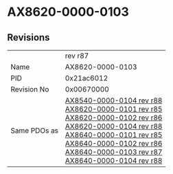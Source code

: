 # AX8620-0000-0103

## Revisions
<table>
<tr>
<td></td>
<td>rev r87</td>
</tr>
<tr>
<td>Name</td>
<td>AX8620-0000-0103</td>
</tr>
<tr>
<td>PID</td>
<td>0x21ac6012</td>
</tr>
<tr>
<td>Revision No</td>
<td>0x00670000</td>
</tr>
<tr>
<td>Same PDOs as</td>
<td><a href="AX8540-0000-0104.md">AX8540-0000-0104 rev r88</a><br/><a href="AX8620-0000-0101.md">AX8620-0000-0101 rev r85</a><br/><a href="AX8620-0000-0102.md">AX8620-0000-0102 rev r86</a><br/><a href="AX8620-0000-0104.md">AX8620-0000-0104 rev r88</a><br/><a href="AX8640-0000-0101.md">AX8640-0000-0101 rev r85</a><br/><a href="AX8640-0000-0102.md">AX8640-0000-0102 rev r86</a><br/><a href="AX8640-0000-0103.md">AX8640-0000-0103 rev r87</a><br/><a href="AX8640-0000-0104.md">AX8640-0000-0104 rev r88</a></td>
</tr>
</table>
